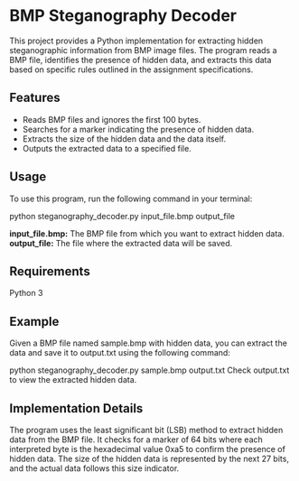 # BMP Steganography Decoder
This project provides a Python implementation for extracting hidden steganographic information from BMP image files. The program reads a BMP file, identifies the presence of hidden data, and extracts this data based on specific rules outlined in the assignment specifications.

## Features
- Reads BMP files and ignores the first 100 bytes.
- Searches for a marker indicating the presence of hidden data.
- Extracts the size of the hidden data and the data itself.
- Outputs the extracted data to a specified file.

## Usage
To use this program, run the following command in your terminal:

python steganography_decoder.py input_file.bmp output_file

**input_file.bmp:** The BMP file from which you want to extract hidden data.
**output_file:** The file where the extracted data will be saved.

## Requirements
Python 3

## Example
Given a BMP file named sample.bmp with hidden data, you can extract the data and save it to output.txt using the following command:

python steganography_decoder.py sample.bmp output.txt
Check output.txt to view the extracted hidden data.

## Implementation Details
The program uses the least significant bit (LSB) method to extract hidden data from the BMP file.
It checks for a marker of 64 bits where each interpreted byte is the hexadecimal value 0xa5 to confirm the presence of hidden data.
The size of the hidden data is represented by the next 27 bits, and the actual data follows this size indicator.
